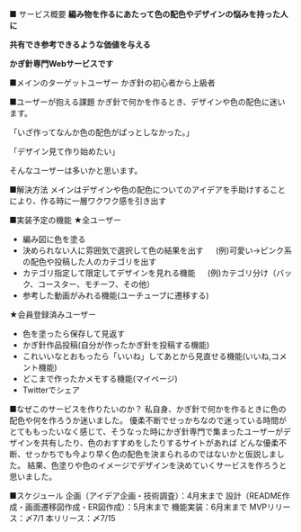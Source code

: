 ■ サービス概要
**編み物を作るにあたって色の配色やデザインの悩みを持った人に**

**共有でき参考できるような価値を与える**

**かぎ針専門Webサービスです**

■メインのターゲットユーザー
 かぎ針の初心者から上級者

■ユーザーが抱える課題
 かぎ針で何かを作るとき、デザインや色の配色に迷います。

「いざ作ってなんか色の配色がぱっとしなかった。」

「デザイン見て作り始めたい」

そんなユーザーは多いかと思います。

■解決方法
 メインはデザインや色の配色についてのアイデアを手助けすることにより、作る時に一層ワクワク感を引き出す

■実装予定の機能
★全ユーザー
- 編み図に色を塗る
- 決められない人に雰囲気で選択して色の結果を出す
　 (例)可愛い→ピンク系の配色や投稿した人のカテゴリを出す
- カテゴリ指定して限定してデザインを見れる機能
　 (例)カテゴリ分け（バック、コースター、モチーフ、その他）
- 参考した動画がみれる機能(ユーチューブに遷移する)

★会員登録済みユーザー
- 色を塗ったら保存して見返す
- かぎ針作品投稿(自分が作ったかぎ針を投稿する機能)
- これいいなとおもったら「いいね」してあとから見直せる機能(いいね,コメント機能)
- どこまで作ったかメモする機能(マイページ)
- Twitterでシェア

■なぜこのサービスを作りたいのか？
 私自身、かぎ針で何かを作るときに色の配色や何を作ろうか迷いました。
優柔不断でせっかちなので迷っている時間がとてももったいなく感じて、そうなった時にかぎ針専門で集まったユーザーがデザインを共有したり、色のおすすめをしたりするサイトがあれば
どんな優柔不断、せっかちでも今より早く色の配色を決まられるのではないかと仮説しました。
結果、色塗りや色のイメージでデザインを決めていくサービスを作ろうと思いました。

■スケジュール
企画（アイデア企画・技術調査）：4月末まで
設計（README作成・画面遷移図作成・ER図作成）：5月末まで
機能実装：6月末まで
MVPリリース：〆7/1
本リリース：〆7/15